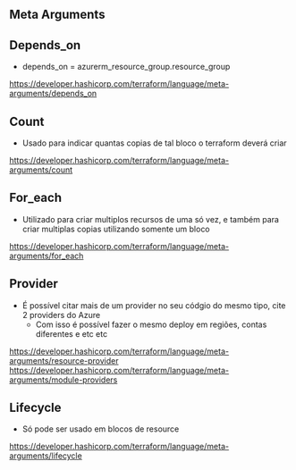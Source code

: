 ## Meta Arguments

## Depends_on

* depends_on = azurerm_resource_group.resource_group

https://developer.hashicorp.com/terraform/language/meta-arguments/depends_on

## Count

* Usado para indicar quantas copias de tal bloco o terraform deverá criar

https://developer.hashicorp.com/terraform/language/meta-arguments/count

## For_each

* Utilizado para criar multiplos recursos de uma só vez, e também para criar multiplas copias utilizando somente um bloco

https://developer.hashicorp.com/terraform/language/meta-arguments/for_each

## Provider

* É possível citar mais de um provider no seu códgio do mesmo tipo, cite 2 providers do Azure
  * Com isso é possível fazer o mesmo deploy em regiões, contas diferentes e etc etc

https://developer.hashicorp.com/terraform/language/meta-arguments/resource-provider
https://developer.hashicorp.com/terraform/language/meta-arguments/module-providers

## Lifecycle

* Só pode ser usado em blocos de resource

https://developer.hashicorp.com/terraform/language/meta-arguments/lifecycle